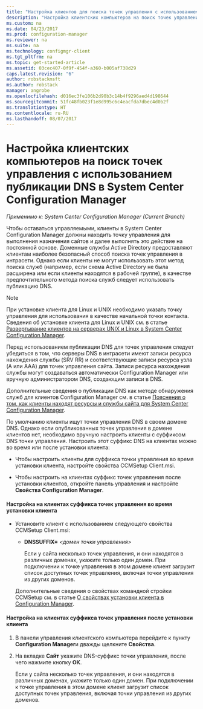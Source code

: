 ```yaml
---
title: "Настройка клиентов для поиска точек управления с использованием публикации DNS | Документы Майкрософт"
description: "Настройка клиентских компьютеров на поиск точек управления с использованием публикации DNS в System Center Configuration Manager."
ms.custom: na
ms.date: 04/23/2017
ms.prod: configuration-manager
ms.reviewer: na
ms.suite: na
ms.technology: configmgr-client
ms.tgt_pltfrm: na
ms.topic: get-started-article
ms.assetid: 03cec407-0f9f-454f-a360-b005af738d29
caps.latest.revision: "6"
author: robstackmsft
ms.author: robstack
manager: angrobe
ms.openlocfilehash: d016ec3fe106b2d90b3c14b4f9296aed4d198644
ms.sourcegitcommit: 51fc48fb023f1e8d995c6c4eacfda7dbec4d0b2f
ms.translationtype: HT
ms.contentlocale: ru-RU
ms.lasthandoff: 08/07/2017
---
```

# <a name="how-to-configure-client-computers-to-find-management-points-by-using-dns-publishing-in-system-center-configuration-manager"></a>Настройка клиентских компьютеров на поиск точек управления с использованием публикации DNS в System Center Configuration Manager

*Применимо к: System Center Configuration Manager (Current Branch)*

Чтобы оставаться управляемыми, клиенты в System Center Configuration Manager должны находить точку управления для выполнения назначения сайтов и далее выполнять это действие на постоянной основе. Доменные службы Active Directory предоставляют клиентам наиболее безопасный способ поиска точек управления в интрасети. Однако если клиенты не могут использовать этот метод поиска служб (например, если схема Active Directory не была расширена или если клиенты находятся в рабочей группе), в качестве предпочтительного метода поиска служб следует использовать публикацию DNS.  

> [!NOTE]  
>  При установке клиента для Linux и UNIX необходимо указать точку управления для использования в качестве начальной точки контакта. Сведения об установке клиента для Linux и UNIX см. в статье [Развертывание клиентов на серверах UNIX и Linux в System Center Configuration Manager](../../../core/clients/deploy/deploy-clients-to-unix-and-linux-servers.md).  

 Перед использованием публикации DNS для точек управления следует убедиться в том, что серверы DNS в интрасети имеют записи ресурса нахождения службы (SRV RR) и соответствующие записи ресурса узла (A или AAA) для точек управления сайта. Записи ресурса нахождения службы могут создаваться автоматически Configuration Manager или вручную администратором DNS, создающим записи в DNS.  

 Дополнительные сведения о публикации DNS как методе обнаружения служб для клиентов Configuration Manager см. в статье [Пояснения о том, как клиенты находят ресурсы и службы сайта для System Center Configuration Manager](../../../core/plan-design/hierarchy/understand-how-clients-find-site-resources-and-services.md).  

 По умолчанию клиенты ищут точки управления DNS в своем домене DNS. Однако если опубликованных точек управления в домене клиентов нет, необходимо вручную настроить клиенты с суффиксом DNS точки управления. Настроить этот суффикс DNS на клиентах можно во время или после установки клиента:  

-   Чтобы настроить клиенты для суффикса точки управления во время установки клиента, настройте свойства CCMSetup Client.msi.  

-   Чтобы настроить на клиентах суффикс точек управления после установки клиентов, откройте панель управления и настройте **Свойства Configuration Manager**.  

#### <a name="to-configure-clients-for-a-management-point-suffix-during-client-installation"></a>Настройка на клиентах суффикса точек управления во время установки клиента  

-   Установите клиент с использованием следующего свойства CCMSetup Client.msi:  

    -   **DNSSUFFIX=** *&lt;домен точки управления\>*  

         Если у сайта несколько точек управления, и они находятся в различных доменах, укажите только один домен. При подключении к точке управления в этом домене клиент загрузит список доступных точек управления, включая точки управления из других доменов.  

     Дополнительные сведения о свойствах командной стройки CCMSetup см. в статье [О свойствах установки клиента в Configuration Manager](../../../core/clients/deploy/about-client-installation-properties.md).  

#### <a name="to-configure-clients-for-a-management-point-suffix-after-client-installation"></a>Настройка на клиентах суффикса точек управления после установки клиента  

1.  В панели управления клиентского компьютера перейдите к пункту **Configuration Manager**и дважды щелкните **Свойства**.  

2.  На вкладке **Сайт** укажите DNS-суффикс точки управления, после чего нажмите кнопку **ОК**.  

     Если у сайта несколько точек управления, и они находятся в различных доменах, укажите только один домен. При подключении к точке управления в этом домене клиент загрузит список доступных точек управления, включая точки управления из других доменов.

